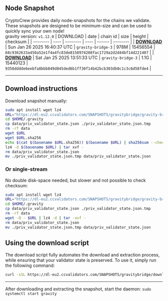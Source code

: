 ## Node Snapshot
CryptoCrew provides daily node-snapshots for the chains we validate. These snapshots are designed to be minimum-size and can be used to quickly sync your own node!  
gravity version: `v1.12.0`
| DOWNLOAD | date | chain id | size | height | checksum |
| -------- | ---- | -------- | ---- | ------ | -------- |
| **[DOWNLOAD](https://dl-eu2.ccvalidators.com/SNAPSHOTS/gravitybridge/gravity-bridge-3_15456554.tar.lz4)** | Sun Jan 26 2025 16:40:37 UTC | `gravity-bridge-3` | 978M | 15456554 | `68c9362633a450a52e1f4a4fc83de8158974208fac1729a2d2d44bf14d221407` |
| **[DOWNLOAD](https://dl-eu2.ccvalidators.com/SNAPSHOTS/gravitybridge/gravity-bridge-3_15440123.tar.lz4)** | Sat Jan 25 2025 13:51:33 UTC | `gravity-bridge-3` | 1.1G | 15440123 | `9358dddde6eebfa8bbb849d845ded6b1ff30f14b42bcb303db0c1c3c6d58fde4` |

---

## Download instructions
Download snapshot manually:
```sh
sudo apt install wget lz4
URL="https://dl-eu2.ccvalidators.com/SNAPSHOTS/gravitybridge/gravity-bridge-3_15456554.tar.lz4"
cd $HOME/.gravity
cp data/priv_validator_state.json ./priv_validator_state.json.tmp
rm -rf data
wget $URL
wget $URL.sha256
echo $(cat $(basename $URL.sha256)) $(basename $URL) | sha256sum --check
lz4 -d $(basename $URL) | tar xvf -
rm data/priv_validator_state.json
mv ./priv_validator_state.json.tmp data/priv_validator_state.json
```

### Or single-stream
No double disk-space needed, but slower and not possible to check checksum:
```sh
sudo apt install wget lz4
URL="https://dl-eu2.ccvalidators.com/SNAPSHOTS/gravitybridge/gravity-bridge-3_15456554.tar.lz4"
cd $HOME/.gravity
cp data/priv_validator_state.json ./priv_validator_state.json.tmp
rm -rf data
wget -O - $URL | lz4 -d | tar -xvf -
rm data/priv_validator_state.json
mv ./priv_validator_state.json.tmp data/priv_validator_state.json
```





## Using the download script

The download script fully automates the download and extraction process, while ensuring that your validator state is preserved. To use it, simply run the following command:
```sh
curl -sSL https://dl-eu2.ccvalidators.com/SNAPSHOTS/gravitybridge/download_snapshot.sh | bash
```
---

After downloading and extracting the snapshot, start the daemon: `sudo systemctl start gravity`

